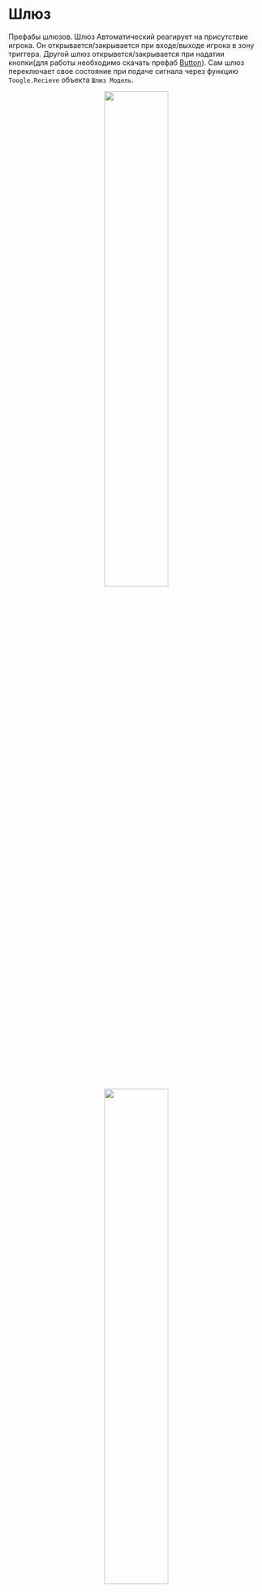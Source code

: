 # Шлюз

Префабы шлюзов. Шлюз Автоматический реагирует на присутствие игрока. Он открывается/закрывается при входе/выходе игрока в зону триггера. Другой шлюз открывется/закрывается при надатии кнопки(для работы необходимо скачать префаб [Button](../Button)). Сам шлюз переключает свое состояние при подаче сигнала через функцию `Toogle.Recieve` объекта `Шлюз Модель`.

<p align="center">
  <img width="50%" src="https://github.com/Picjavard/VRPlayerPackage/assets/27041046/0e31bc36-248f-4cd9-9d01-acfefffc265f">
</p>

<p align="center">
  <img width="50%" src="https://github.com/Picjavard/VRPlayerPackage/assets/27041046/315266b9-7bd7-44c1-ae4d-7e2b17bf0fcd">
</p>

<p align="center">
  <img width="50%" src="https://github.com/Picjavard/VRPlayerPackage/assets/27041046/0f037034-c1c4-48ad-a129-95521736af2b">
</p>

<p align="center">
  <img width="50%" src="https://github.com/Picjavard/VRPlayerPackage/assets/27041046/833ee0d1-6b88-4976-a182-3b9d3c2d4612">
</p>

<p align="center">
  <img width="50%" src="https://github.com/Picjavard/VRPlayerPackage/assets/27041046/9ed6c23d-514c-423b-8951-3d02423083ee">
</p>


